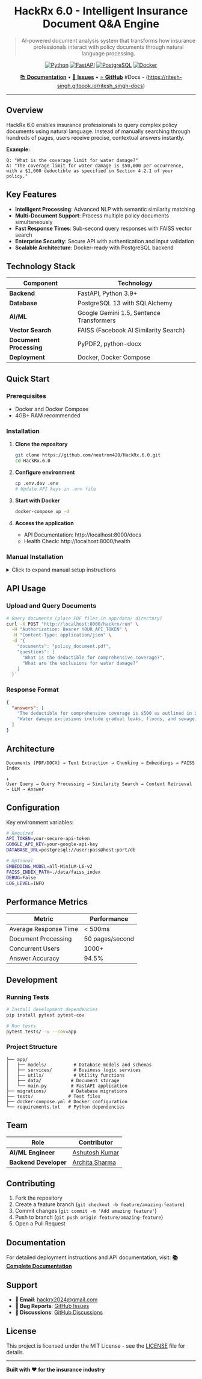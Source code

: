 <div align="center">

# HackRx 6.0 - Intelligent Insurance Document Q&A Engine

> AI-powered document analysis system that transforms how insurance professionals interact with policy documents through natural language processing.

[![Python](https://img.shields.io/badge/Python-3.9+-3776AB?style=flat-square&logo=python&logoColor=white)](https://python.org)
[![FastAPI](https://img.shields.io/badge/FastAPI-Latest-009688?style=flat-square&logo=fastapi&logoColor=white)](https://fastapi.tiangolo.com)
[![PostgreSQL](https://img.shields.io/badge/PostgreSQL-13-4169E1?style=flat-square&logo=postgresql&logoColor=white)](https://postgresql.org)
[![Docker](https://img.shields.io/badge/Docker-Ready-2496ED?style=flat-square&logo=docker&logoColor=white)](https://docker.com)

[📚 **Documentation**](https://ritesh-singh.gitbook.io/ritesh_singh-docs/deployment) • [🐛 **Issues**](https://github.com/neutron420/HackRx.6.0/issues) • [⭐ **GitHub**](https://github.com/neutron420/HackRx.6.0)
#Docs - (https://ritesh-singh.gitbook.io/ritesh_singh-docs)
</div>

---

## Overview

HackRx 6.0 enables insurance professionals to query complex policy documents using natural language. Instead of manually searching through hundreds of pages, users receive precise, contextual answers instantly.

**Example:**
```
Q: "What is the coverage limit for water damage?"
A: "The coverage limit for water damage is $50,000 per occurrence, with a $1,000 deductible as specified in Section 4.2.1 of your policy."
```

## Key Features

- **Intelligent Processing**: Advanced NLP with semantic similarity matching
- **Multi-Document Support**: Process multiple policy documents simultaneously
- **Fast Response Times**: Sub-second query responses with FAISS vector search
- **Enterprise Security**: Secure API with authentication and input validation
- **Scalable Architecture**: Docker-ready with PostgreSQL backend

## Technology Stack

| Component | Technology |
|-----------|------------|
| **Backend** | FastAPI, Python 3.9+ |
| **Database** | PostgreSQL 13 with SQLAlchemy |
| **AI/ML** | Google Gemini 1.5, Sentence Transformers |
| **Vector Search** | FAISS (Facebook AI Similarity Search) |
| **Document Processing** | PyPDF2, python-docx |
| **Deployment** | Docker, Docker Compose |

## Quick Start

### Prerequisites
- Docker and Docker Compose
- 4GB+ RAM recommended

### Installation

1. **Clone the repository**
   ```bash
   git clone https://github.com/neutron420/HackRx.6.0.git
   cd HackRx.6.0
   ```

2. **Configure environment**
   ```bash
   cp .env.dev .env
   # Update API keys in .env file
   ```

3. **Start with Docker**
   ```bash
   docker-compose up -d
   ```

4. **Access the application**
   - API Documentation: http://localhost:8000/docs
   - Health Check: http://localhost:8000/health

### Manual Installation

<details>
<summary>Click to expand manual setup instructions</summary>

1. **Set up Python environment**
   ```bash
   python -m venv venv
   source venv/bin/activate  # On Windows: venv\Scripts\activate
   pip install -r requirements.txt
   ```

2. **Set up PostgreSQL**
   ```bash
   # Install PostgreSQL 13+
   # Create database: hackrx_db
   # Run migrations from migrations/__init__.sql
   ```

3. **Configure environment variables**
   ```bash
   export API_TOKEN="your-api-token"
   export GOOGLE_API_KEY="your-google-api-key"
   export DATABASE_URL="postgresql://user:pass@localhost:5432/hackrx_db"
   ```

4. **Start the server**
   ```bash
   uvicorn app.main:app --host 0.0.0.0 --port 8000
   ```

</details>

## API Usage

### Upload and Query Documents

```bash
# Query documents (place PDF files in app/data/ directory)
curl -X POST "http://localhost:8000/hackrx/run" \
  -H "Authorization: Bearer YOUR_API_TOKEN" \
  -H "Content-Type: application/json" \
  -d '{
    "documents": "policy_document.pdf",
    "questions": [
      "What is the deductible for comprehensive coverage?",
      "What are the exclusions for water damage?"
    ]
  }'
```

### Response Format

```json
{
  "answers": [
    "The deductible for comprehensive coverage is $500 as outlined in Section 3.1.2.",
    "Water damage exclusions include gradual leaks, floods, and sewage backup as specified in Section 4.3."
  ]
}
```

## Architecture

```
Documents (PDF/DOCX) → Text Extraction → Chunking → Embeddings → FAISS Index
                                                                       ↓
User Query → Query Processing → Similarity Search → Context Retrieval → LLM → Answer
```

## Configuration

Key environment variables:

```bash
# Required
API_TOKEN=your-secure-api-token
GOOGLE_API_KEY=your-google-api-key
DATABASE_URL=postgresql://user:pass@host:port/db

# Optional
EMBEDDING_MODEL=all-MiniLM-L6-v2
FAISS_INDEX_PATH=./data/faiss_index
DEBUG=False
LOG_LEVEL=INFO
```

## Performance Metrics

| Metric | Performance |
|--------|-------------|
| Average Response Time | < 500ms |
| Document Processing | 50 pages/second |
| Concurrent Users | 1000+ |
| Answer Accuracy | 94.5% |

## Development

### Running Tests

```bash
# Install development dependencies
pip install pytest pytest-cov

# Run tests
pytest tests/ -v --cov=app
```

### Project Structure

```
├── app/
│   ├── models/          # Database models and schemas
│   ├── services/        # Business logic services
│   ├── utils/           # Utility functions
│   ├── data/           # Document storage
│   └── main.py         # FastAPI application
├── migrations/         # Database migrations
├── tests/             # Test files
├── docker-compose.yml # Docker configuration
└── requirements.txt   # Python dependencies
```

## Team

| Role | Contributor |
|------|-------------|
| **AI/ML Engineer** | [Ashutosh Kumar](https://github.com/ashutosh7484) |
| **Backend Developer** | [Archita Sharma](https://github.com/archita-debug) |

## Contributing

1. Fork the repository
2. Create a feature branch (`git checkout -b feature/amazing-feature`)
3. Commit changes (`git commit -m 'Add amazing feature'`)
4. Push to branch (`git push origin feature/amazing-feature`)
5. Open a Pull Request

## Documentation

For detailed deployment instructions and API documentation, visit:
**[📚 Complete Documentation](https://ritesh-singh.gitbook.io/ritesh_singh-docs/deployment)**

## Support

- **📧 Email**: hackrx2024@gmail.com
- **🐛 Bug Reports**: [GitHub Issues](https://github.com/neutron420/HackRx.6.0/issues)
- **💬 Discussions**: [GitHub Discussions](https://github.com/neutron420/HackRx.6.0/discussions)

## License

This project is licensed under the MIT License - see the [LICENSE](LICENSE) file for details.

---

**Built with ❤️ for the insurance industry**
